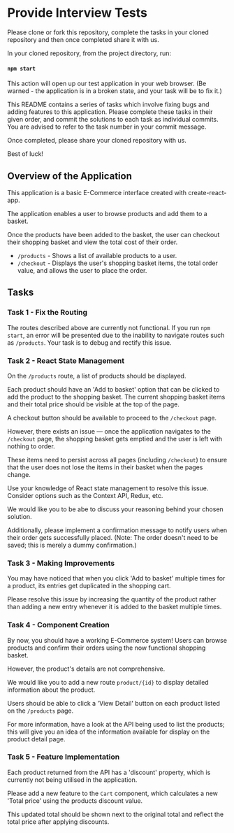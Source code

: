 # Provide Interview Tests

Please clone or fork this repository, complete the tasks in your cloned repository and then once completed share it with us.

In your cloned repository, from the project directory, run:

#### `npm start`

This action will open up our test application in your web browser. (Be warned - the application is in a broken state, and your task will be to fix it.)

This README contains a series of tasks which involve fixing bugs and adding features to this application.
Please complete these tasks in their given order, and commit the solutions to each task as individual commits. You are advised to refer to the task number in your commit message.

Once completed, please share your cloned repository with us.

Best of luck!

## Overview of the Application

This application is a basic E-Commerce interface created with create-react-app. 

The application enables a user to browse products and add them to a basket.

Once the products have been added to the basket, the user can checkout their shopping basket and view the total cost of their order.

- `/products` - Shows a list of available products to a user.
- `/checkout` - Displays the user's shopping basket items, the total order value, and allows the user to place the order.

## Tasks

### Task 1 - Fix the Routing

The routes described above are currently not functional. If you run `npm start`, an error will be presented due to the inability to navigate routes such as `/products`. Your task is to debug and rectify this issue.

### Task 2 - React State Management

On the `/products` route, a list of products should be displayed.

Each product should have an 'Add to basket' option that can be clicked to add the product to the shopping basket.
The current shopping basket items and their total price should be visible at the top of the page.

A checkout button should be available to proceed to the `/checkout` page.

However, there exists an issue — once the application navigates to the `/checkout` page, the shopping basket gets emptied and the user is left with nothing to order.

These items need to persist across all pages (including `/checkout`) to ensure that the user does not lose the items in their basket when the pages change.

Use your knowledge of React state management to resolve this issue. Consider options such as the Context API, Redux, etc.

We would like you to be abe to discuss your reasoning behind your chosen solution.

Additionally, please implement a confirmation message to notify users when their order gets successfully placed.
(Note: The order doesn't need to be saved; this is merely a dummy confirmation.)

### Task 3 - Making Improvements

You may have noticed that when you click 'Add to basket' multiple times for a product, its entries get duplicated in the shopping cart.

Please resolve this issue by increasing the quantity of the product rather than adding a new entry whenever it is added to the basket multiple times.

### Task 4 - Component Creation

By now, you should have a working E-Commerce system! Users can browse products and confirm their orders using the now functional shopping basket.

However, the product's details are not comprehensive.

We would like you to add a new route `product/{id}` to display detailed information about the product.

Users should be able to click a 'View Detail' button on each product listed on the `/products` page.

For more information, have a look at the API being used to list the products; this will give you an idea of the information available for display on the product detail page.

### Task 5 - Feature Implementation

Each product returned from the API has a 'discount' property, which is currently not being utilised in the application.

Please add a new feature to the `Cart` component, which calculates a new 'Total price' using the products discount value.

This updated total should be shown next to the original total and reflect the total price after applying discounts.